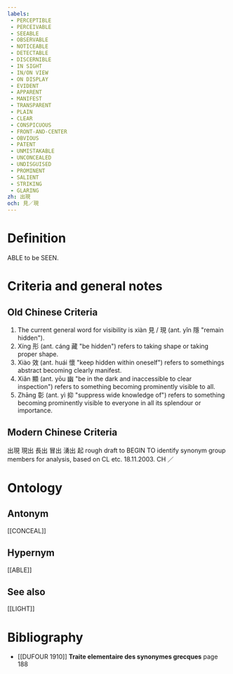 ```yaml
---
labels: 
 - PERCEPTIBLE
 - PERCEIVABLE
 - SEEABLE
 - OBSERVABLE
 - NOTICEABLE
 - DETECTABLE
 - DISCERNIBLE
 - IN SIGHT
 - IN/ON VIEW
 - ON DISPLAY
 - EVIDENT
 - APPARENT
 - MANIFEST
 - TRANSPARENT
 - PLAIN
 - CLEAR
 - CONSPICUOUS
 - FRONT-AND-CENTER
 - OBVIOUS
 - PATENT
 - UNMISTAKABLE
 - UNCONCEALED
 - UNDISGUISED
 - PROMINENT
 - SALIENT
 - STRIKING
 - GLARING
zh: 出現
och: 見／現
---
```


# Definition
ABLE to be SEEN.
# Criteria and general notes
## Old Chinese Criteria
1. The current general word for visibility is xiàn 見 / 現 (ant. yǐn 隱 "remain hidden").
2. Xíng 形 (ant. cáng 藏 "be hidden") refers to taking shape or taking proper shape.
3. Xiào 效 (ant. huái 懷 "keep hidden within oneself") refers to somethings abstract becoming clearly manifest.
4. Xiǎn 顯 (ant. yōu 幽 "be in the dark and inaccessible to clear inspection") refers to something becoming prominently visible to all.
5. Zhāng 彰 (ant. yì 抑 "suppress wide knowledge of") refers to something becoming prominently visible to everyone in all its splendour or importance.
## Modern Chinese Criteria
出現
現出
長出
冒出
湧出
起
rough draft to BEGIN TO identify synonym group members for analysis, based on CL etc. 18.11.2003. CH ／
# Ontology

## Antonym
[[CONCEAL]]
## Hypernym
[[ABLE]]
## See also
[[LIGHT]]
# Bibliography
- [[DUFOUR 1910]]
**Traite elementaire des synonymes grecques** page 188
